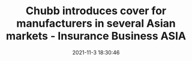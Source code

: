 ---
"title": "Chubb introduces cover for manufacturers in several Asian markets - Insurance Business ASIA"
"date": "2021-11-3 18:30:46"
"feed_name": "GOOGLENEWSINDUSTRIAL"
"feed_website": "https://news.google.com/search?q=industrial%2Bincident&hl=en-US&gl=US&ceid=US:en"
"feed_rss": "https://news.google.com/rss/search?q=industrial%2Bincident&hl=en-US&gl=US&ceid=US:en"
"link": "https://www.insurancebusinessmag.com/asia/news/technology/chubb-introduces-cover-for-manufacturers-in-several-asian-markets-315408.aspx"
"source": "{'href': 'https://www.insurancebusinessmag.com', 'title': 'Insurance Business ASIA'}"
"file": "_posts/2021-1-1-3d75ff9824bb39c7f4efeb855676399c8675b5e4.md"
"accident": "0"
"drilling": "0"
"dead": "0"
"injured": "0"
"arrested": "0"
"place": "unknown place"
"where": "unknown site"
"causes": "unknown"
"place_uri": "unknown place"
---